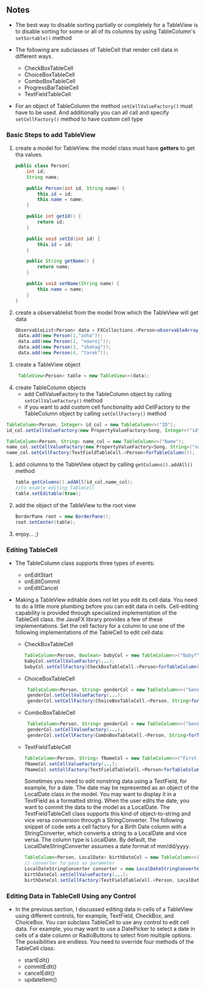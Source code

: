 ## Notes

* The best way to disable sorting partially or completely for a TableView is to disable sorting for some or all of its columns by using TableColumn's ```setSortable()``` method

* The following are subclasses of TableCell that render cell data in different ways.
    * CheckBoxTableCell
    * ChoiceBoxTableCell
    * ComboBoxTableCell
    * ProgressBarTableCell
    * TextFieldTableCell


* For an object of TableColumn the method ```setCellValueFactory()``` must have to be used. And additionally you can all call and specify ```setCellFactory()``` method to have custom cell type

### Basic Steps to add TableView

1. create a model for TableView. the model class must have **getters** to get tha values.
    ```java
    public class Person{
        int id;
        String name;

        public Person(int id, String name) {
            this.id = id;
            this.name = name;
        }

        public int getId() {
            return id;
        }

        public void setId(int id) {
            this.id = id;
        }

        public String getName() {
            return name;
        }

        public void setName(String name) {
            this.name = name;
        }
    }
    ```
1. create a observablelist from the model frow which the TableView will get data  
    ```java
    ObservableList<Person> data = FXCollections.<Person>observableArrayList();
     data.add(new Person(1,"zoha"));
     data.add(new Person(2, "nowroj"));
     data.add(new Person(3, "shohag"));
     data.add(new Person(4, "tarek"));
    ```
1. create a TableView object
    ```java
     TableView<Person> table = new TableView<>(data);
    ```
1. create TableColumn objects
    * add CellValueFactory to the TableColumn object by calling ```setCellValueFactory()``` method
    * if you want to add custom cell functionality add CellFactory to the TableColumn object by calling ```setCellFactory()``` method

  ```java
  TableColumn<Person, Integer> id_col = new TableColumn<>("ID");
  id_col.setCellValueFactory(new PropertyValueFactory<Song, Integer>("id"));

  TableColumn<Person, String> name_col = new TableColumn<>("Name");
  name_col.setCellValueFactory(new PropertyValueFactory<Song, String>("name"));
  name_col.setCellFactory(TextFieldTableCell.<Person>forTableColumn());
  ```
1. add columns to the TableView object by calling ```getColumns().addAll()``` method
    ```java
    table.getColumns().addAll(id_col,name_col);
    //to enable editing TableCell
    table.setEditable(true);
    ```
1. add the object of the TableView to the root view
    ```java
    BorderPane root = new BorderPane();
    root.setCenter(table);
    ```
1. enjoy... ;)


### Editing TableCell

* The TableColumn class supports three types of events:
    * onEditStart
    * onEditCommit
    * onEditCancel


* Making a TableView editable does not let you edit its cell data. You need to do a little more plumbing before you can edit data in cells. Cell-editing capability is provided through specialized implementation of the TableCell class. the JavaFX library provides a few of these implementations. Set the cell factory for a column to use one of the following implementations of the TableCell to edit cell data:

    * CheckBoxTableCell
      ```java
      TableColumn<Person, Boolean> babyCol = new TableColumn<>("Baby?");
      babyCol.setCellValueFactory(...);
      babyCol.setCellFactory(CheckBoxTableCell.<Person>forTableColumn(babyCol));
      ```
    * ChoiceBoxTableCell
      ```java
       TableColumn<Person, String> genderCol = new TableColumn<>("Gender");
       genderCol.setCellValueFactory(...);
       genderCol.setCellFactory(ChoiceBoxTableCell.<Person, String>forTableColumn("Male", "Female"));
      ```
    * ComboBoxTableCell
      ```java
       TableColumn<Person, String> genderCol = new TableColumn<>("Gender");
       genderCol.setCellValueFactory(...);
       genderCol.setCellFactory(ComboBoxTableCell.<Person, String>forTableColumn("Male", "Female"));
      ```
    * TextFieldTableCell
      ```java
      TableColumn<Person, String> fNameCol = new TableColumn<>("First Name");
      fNameCol.setCellValueFactory(...);
      fNameCol.setCellFactory(TextFieldTableCell.<Person>forTableColumn());
      ```

      Sometimes you need to edit nonstring data using a TextField, for example, for a date. The date may be represented as an object of the LocalDate class in the model. You may want to display it in a TextField as a formatted string. When the user edits the date, you want to commit the data to the model as a LocalDate. The TextFieldTableCell class supports this kind of object-to-string and vice versa conversion through a StringConverter. The following snippet of code sets a cell factory for a Birth Date column with a StringConverter, which converts a string to a LocalDate and vice versa. The column type is LocalDate. By default, the LocalDateStringConverter assumes a date format of mm/dd/yyyy.

      ```java
      TableColumn<Person, LocalDate> birthDateCol = new TableColumn<>("Birth Date");
      // converter to pass as parameter
      LocalDateStringConverter converter = new LocalDateStringConverter();
      birthDateCol.setCellValueFactory(...);
      birthDateCol.setCellFactory(TextFieldTableCell.<Person, LocalDate>forTableColumn(converter));
      ```


### Editing Data in TableCell Using any Control

* In the previous section, I discussed editing data in cells of a TableView using different controls, for example, TextField, CheckBox, and ChoiceBox. You can subclass TableCell to use any control to edit cell data. For example, you may want to use a DatePicker to select a date in cells of a date column or RadioButtons to select from multiple options. The possibilities are endless. You need to override four methods of the TableCell class:

    * startEdit()
    * commitEdit()
    * cancelEdit()
    * updateItem()
